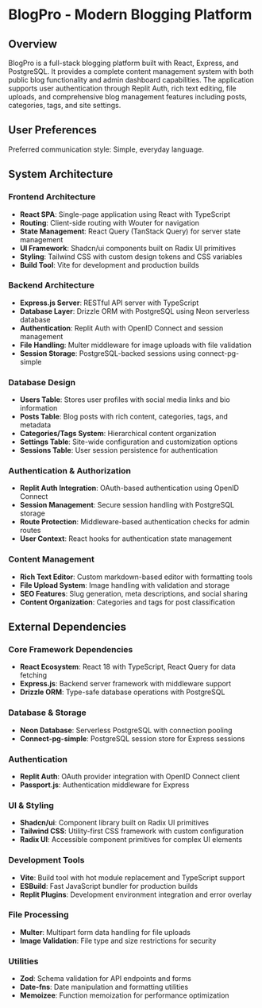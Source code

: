 # BlogPro - Modern Blogging Platform

## Overview

BlogPro is a full-stack blogging platform built with React, Express, and PostgreSQL. It provides a complete content management system with both public blog functionality and admin dashboard capabilities. The application supports user authentication through Replit Auth, rich text editing, file uploads, and comprehensive blog management features including posts, categories, tags, and site settings.

## User Preferences

Preferred communication style: Simple, everyday language.

## System Architecture

### Frontend Architecture
- **React SPA**: Single-page application using React with TypeScript
- **Routing**: Client-side routing with Wouter for navigation
- **State Management**: React Query (TanStack Query) for server state management
- **UI Framework**: Shadcn/ui components built on Radix UI primitives
- **Styling**: Tailwind CSS with custom design tokens and CSS variables
- **Build Tool**: Vite for development and production builds

### Backend Architecture
- **Express.js Server**: RESTful API server with TypeScript
- **Database Layer**: Drizzle ORM with PostgreSQL using Neon serverless database
- **Authentication**: Replit Auth with OpenID Connect and session management
- **File Handling**: Multer middleware for image uploads with file validation
- **Session Storage**: PostgreSQL-backed sessions using connect-pg-simple

### Database Design
- **Users Table**: Stores user profiles with social media links and bio information
- **Posts Table**: Blog posts with rich content, categories, tags, and metadata
- **Categories/Tags System**: Hierarchical content organization
- **Settings Table**: Site-wide configuration and customization options
- **Sessions Table**: User session persistence for authentication

### Authentication & Authorization
- **Replit Auth Integration**: OAuth-based authentication using OpenID Connect
- **Session Management**: Secure session handling with PostgreSQL storage
- **Route Protection**: Middleware-based authentication checks for admin routes
- **User Context**: React hooks for authentication state management

### Content Management
- **Rich Text Editor**: Custom markdown-based editor with formatting tools
- **File Upload System**: Image handling with validation and storage
- **SEO Features**: Slug generation, meta descriptions, and social sharing
- **Content Organization**: Categories and tags for post classification

## External Dependencies

### Core Framework Dependencies
- **React Ecosystem**: React 18 with TypeScript, React Query for data fetching
- **Express.js**: Backend server framework with middleware support
- **Drizzle ORM**: Type-safe database operations with PostgreSQL

### Database & Storage
- **Neon Database**: Serverless PostgreSQL with connection pooling
- **Connect-pg-simple**: PostgreSQL session store for Express sessions

### Authentication
- **Replit Auth**: OAuth provider integration with OpenID Connect client
- **Passport.js**: Authentication middleware for Express

### UI & Styling
- **Shadcn/ui**: Component library built on Radix UI primitives
- **Tailwind CSS**: Utility-first CSS framework with custom configuration
- **Radix UI**: Accessible component primitives for complex UI elements

### Development Tools
- **Vite**: Build tool with hot module replacement and TypeScript support
- **ESBuild**: Fast JavaScript bundler for production builds
- **Replit Plugins**: Development environment integration and error overlay

### File Processing
- **Multer**: Multipart form data handling for file uploads
- **Image Validation**: File type and size restrictions for security

### Utilities
- **Zod**: Schema validation for API endpoints and forms
- **Date-fns**: Date manipulation and formatting utilities
- **Memoizee**: Function memoization for performance optimization